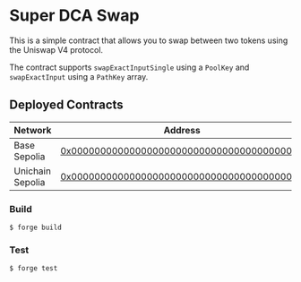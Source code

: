 # Super DCA Swap

This is a simple contract that allows you to swap between two tokens using the Uniswap V4 protocol.

The contract supports `swapExactInputSingle` using a `PoolKey` and `swapExactInput` using a `PathKey` array.

## Deployed Contracts

| Network | Address |
|---------|---------|
| Base Sepolia | [0x0000000000000000000000000000000000000000](https://sepolia.basescan.org/address/0x0000000000000000000000000000000000000000) |
| Unichain Sepolia | [0x0000000000000000000000000000000000000000](https://sepolia.basescan.org/address/0x0000000000000000000000000000000000000000) |


### Build
```shell
$ forge build
```

### Test
```shell
$ forge test
```
